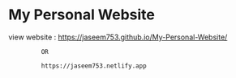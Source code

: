 # My Personal Website  

view website : https://jaseem753.github.io/My-Personal-Website/     

             OR
             
             https://jaseem753.netlify.app
